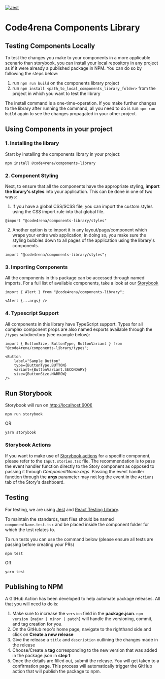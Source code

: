 [![Jest](https://github.com/code4rena-dev/components-library/actions/workflows/test-runner.yml/badge.svg)](https://github.com/code4rena-dev/components-library/actions/workflows/test-runner.yml)

# Code4rena Components Library

## Testing Components Locally
To test the changes you make to your components in a more applicable scenario than storybook, you can install your local repository in any project as if it were already a published package in NPM. You can do so by following the steps below:

1) run `npm run build` on the components library project
2) run `npm install <path_to_local_components_library_folder>` from the project in which you want to test the library

The install command is a one-time-operation. If you make further changes to the library after running the command, all you need to do is run `npm run build` again to see the changes propagated in your other project.

## Using Components in your project

### 1. Installing the library
Start by installing the components library in your project:

```
npm install @code4rena/components-library
```

### 2. Component Styling
Next, to ensure that all the components have the appropriate styling, **import the library's styles** into your application. This can be done in one of two ways:

1. If you have a global CSS/SCSS file, you can import the custom styles using the CSS import rule into that global file.
```
@import "@code4rena/components-library/styles"
```
2. Another option is to import it in any layout/page/component which wraps your entire web application; in doing so, you make sure the styling bubbles down to all pages of the application using the library's components.
```
import "@code4rena/components-library/styles";
```

### 3. Importing Components
All the components in this package can be accessed through named imports. For a full list of available components, take a look at our [Storybook](https://components-library-wine.vercel.app)

```
import { Alert } from "@code4rena/components-library";

<Alert {...args} />
```

### 4. Typescript Support
All components in this library have TypeScript support. Types for all complex component props are also named exports available through the `/types` subdirectory (see example below):
```
import { ButtonSize, ButtonType, ButtonVariant } from "@code4rena/components-library/types";

<Button
    label="Sample Button"
    type={ButtonType.BUTTON}
    variant={ButtonVariant.SECONDARY}
    size={ButtonSize.NARROW}
/>
```

## Run Storybook
Storybook will run on [http://localhost:6006](http://localhost:6006)

```
npm run storybook
```
OR
```
yarn storybook
```

### Storybook Actions
If you want to make use of [Storybook actions](https://storybook.js.org/docs/angular/essentials/actions) for a specific component, please refer to the `Input.stories.tsx` file. The recommendation is to pass the event handler function directly to the Story component as opposed to passing it through _ComponentName.args_. Passing the event handler function through the **args** parameter may not log the event in the `Actions` tab of the Story's dashboard.

## Testing
For testing, we are using [Jest](https://jestjs.io/docs/getting-started) and [React Testing Library](https://testing-library.com/docs/react-testing-library/intro/).

To maintain the standards, test files should be named `componentName.test.tsx` and be placed inside the component folder for which the test relates to.

To run tests you can use the command below (please ensure all tests are passing before creating your PRs)
```
npm test
```
OR
```
yarn test
```

## Publishing to NPM

A GitHub Action has been developed to help automate package releases. All that you will need to do is:

1. Make sure to increase the `version` field in the **package.json**. `npm version [major | minor | patch]` will handle the versioning, commit, and tag creation for you.
2. On the GitHub repo's home page, navigate to the righthand side and click on **Create a new release**
3. Give the release a `title` and `description` outlining the changes made in the release
4. Choose/Create a **tag** corresponding to the new version that was added in the package.json in **step 1**
5. Once the details are filled out, submit the release. You will get taken to a confirmation page. This process will automatically trigger the GitHub action that will publish the package to npm.
